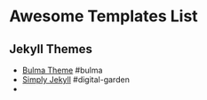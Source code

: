 # Awesome Templates List

## Jekyll Themes
- [Bulma Theme](https://www.csrhymes.com/bulma-clean-theme/) #bulma
- [Simply Jekyll](https://simply-jekyll.netlify.app/) #digital-garden 
- 